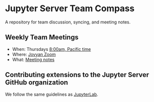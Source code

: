 # Jupyter Server Team Compass

A repository for team discussion, syncing, and meeting notes.

## Weekly Team Meetings

* When: Thursdays [8:00am, Pacific time](https://www.thetimezoneconverter.com/?t=8%3A00%20am&tz=San%20Francisco&)
* Where: [Jovyan Zoom](https://zoom.us/my/jovyan?pwd=c0JZTHlNdS9Sek9vdzR3aTJ4SzFTQT09)
* What: [Meeting notes](https://github.com/jupyter-server/team-compass/issues/45)

## Contributing extensions to the Jupyter Server GitHub organization

We follow the same guidelines as [JupyterLab](https://github.com/jupyterlab/team-compass#contributing-extensions-to-the-jupyterlab-github-organization).
